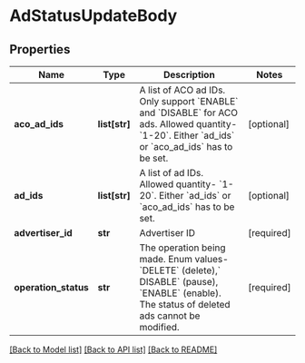 # AdStatusUpdateBody

## Properties
Name | Type | Description | Notes
------------ | ------------- | ------------- | -------------
**aco_ad_ids** | **list[str]** | A list of ACO ad IDs. Only support &#x60;ENABLE&#x60; and &#x60;DISABLE&#x60; for ACO ads.  Allowed quantity- &#x60;1-20&#x60;. Either &#x60;ad_ids&#x60; or &#x60;aco_ad_ids&#x60; has to be set. | [optional] 
**ad_ids** | **list[str]** | A list of ad IDs. Allowed quantity- &#x60;1-20&#x60;. Either &#x60;ad_ids&#x60; or &#x60;aco_ad_ids&#x60; has to be set. | [optional] 
**advertiser_id** | **str** | Advertiser ID | [required] 
**operation_status** | **str** | The operation being made. Enum values- &#x60;DELETE&#x60; (delete),&#x60; DISABLE&#x60; (pause), &#x60;ENABLE&#x60; (enable).  The status of deleted ads cannot be modified. | [required] 

[[Back to Model list]](../README.md#documentation-for-models) [[Back to API list]](../README.md#documentation-for-api-endpoints) [[Back to README]](../README.md)

